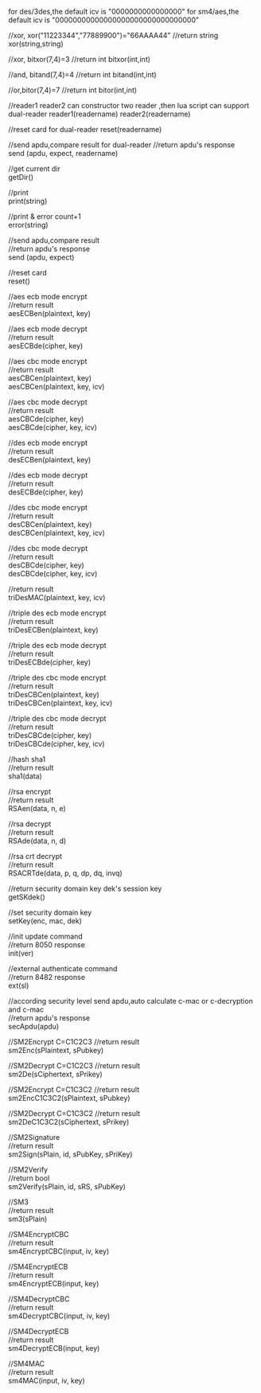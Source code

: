 ﻿for des/3des,the default icv is "0000000000000000"
for sm4/aes,the default icv is "00000000000000000000000000000000"

//xor, xor("11223344","77889900")="66AAAA44"
//return string
xor(string,string)

//xor, bitxor(7,4)=3
//return int
bitxor(int,int)

//and, bitand(7,4)=4
//return int
bitand(int,int)

//or,bitor(7,4)=7
//return int
bitor(int,int)

//reader1 reader2 can constructor two reader ,then lua script can support dual-reader
reader1(readername)
reader2(readername)

//reset card  for dual-reader
reset(readername)  

//send apdu,compare result  for dual-reader
//return apdu's response  
send (apdu, expect, readername)  



//get current dir  
getDir()  


//print  
print(string)  


//print & error count+1  
error(string)  


//send apdu,compare result  
//return apdu's response  
send (apdu, expect)  


//reset card  
reset()  


//aes ecb mode encrypt  
//return result  
aesECBen(plaintext, key)  


//aes ecb mode decrypt  
//return result  
aesECBde(cipher, key)  

//aes cbc mode encrypt  
//return result  
aesCBCen(plaintext, key)  
aesCBCen(plaintext, key, icv) 

//aes cbc mode decrypt  
//return result  
aesCBCde(cipher, key)  
aesCBCde(cipher, key, icv)  


//des ecb mode encrypt  
//return result  
desECBen(plaintext, key)  


//des ecb mode decrypt  
//return result  
desECBde(cipher, key)  

//des cbc mode encrypt  
//return result  
desCBCen(plaintext, key)  
desCBCen(plaintext, key, icv) 

//des cbc mode decrypt  
//return result  
desCBCde(cipher, key)  
desCBCde(cipher, key, icv)  


//return result  
triDesMAC(plaintext, key, icv)  


//triple des ecb mode encrypt  
//return result  
triDesECBen(plaintext, key)  


//triple des ecb mode decrypt  
//return result  
triDesECBde(cipher, key)  


//triple des cbc mode encrypt  
//return result  
triDesCBCen(plaintext, key)  
triDesCBCen(plaintext, key, icv)  


//triple des cbc mode decrypt  
//return result  
triDesCBCde(cipher, key)  
triDesCBCde(cipher, key, icv) 

//hash sha1  
//return result  
sha1(data)  


//rsa encrypt  
//return result  
RSAen(data, n, e)  


//rsa decrypt  
//return result  
RSAde(data, n, d) 


//rsa crt decrypt  
//return result  
RSACRTde(data, p, q, dp, dq, invq)  


//return security domain key dek's session key  
getSKdek()  


//set security domain key  
setKey(enc, mac, dek)  


//init update command  
//return 8050 response  
init(ver)  


//external authenticate command  
//return 8482 response  
ext(sl) 


//according security level send apdu,auto calculate c-mac or c-decryption and c-mac  
//return apdu's response  
secApdu(apdu) 


//SM2Encrypt  C=C1C2C3
//return result   
sm2Enc(sPlaintext, sPubkey)  

//SM2Decrypt  C=C1C2C3
//return result  
sm2De(sCiphertext, sPrikey)  

//SM2Encrypt  C=C1C3C2
//return result   
sm2EncC1C3C2(sPlaintext, sPubkey)  

//SM2Decrypt  C=C1C3C2
//return result  
sm2DeC1C3C2(sCiphertext, sPrikey)  

//SM2Signature  
//return result  
sm2Sign(sPlain, id, sPubKey, sPriKey)  

//SM2Verify  
//return bool  
sm2Verify(sPlain, id, sRS, sPubKey)  

//SM3  
//return result  
sm3(sPlain)  

//SM4EncryptCBC  
//return result  
sm4EncryptCBC(input, iv, key)  

//SM4EncryptECB  
//return result  
sm4EncryptECB(input, key)  

//SM4DecryptCBC  
//return result  
sm4DecryptCBC(input, iv, key)  

//SM4DecryptECB  
//return result  
sm4DecryptECB(input, key)  


//SM4MAC  
//return result  
sm4MAC(input, iv, key)  


